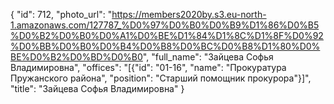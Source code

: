 {
    "id": 712,
    "photo_url": "https://members2020by.s3.eu-north-1.amazonaws.com/127787_%D0%97%D0%B0%D0%B9%D1%86%D0%B5%D0%B2%D0%B0%D0%A1%D0%BE%D1%84%D1%8C%D1%8F%D0%92%D0%BB%D0%B0%D0%B4%D0%B8%D0%BC%D0%B8%D1%80%D0%BE%D0%B2%D0%BD%D0%B0",
    "full_name": "Зайцева Софья Владимировна",
    "offices": "[{\"id\": \"01-16\", \"name\": \"Прокуратура Пружанского района\", \"position\": \"Старший помощник прокурора\"}]",
    "title": "Зайцева Софья Владимировна"
}